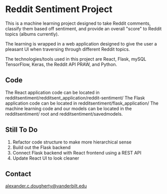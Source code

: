 # Reddit Sentiment Project

This is a machine learning project designed to take Reddit comments, classify them based off sentiment, and provide an overall "score" to Reddit topics (albums currently).

The learning is wrapped in a web application designed to give the user a pleasant UI when traversing through different Reddit topics.

The technologies/tools used in this project are React, Flask, mySQL TensorFlow, Keras, the Reddit API PRAW, and Python.
## Code
The React application code can be located in redditsentiment/redditsent_application/reddit-sentiment/
The Flask application code can be located in redditsentiment/flask_application/
The machine learning code and our models can be located in the redditsentiment/ root and redditsentiment/savedmodels.
## Still To Do
1. Refactor code structure to make more hierarchical sense
2. Build out the Flask backend 
3. Connect Flask backend with React frontend using a REST API
4. Update React UI to look cleaner

## Contact
alexander.c.dougherty@vanderbilt.edu